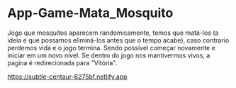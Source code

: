 # App-Game-Mata_Mosquito
Jogo que mosquitos aparecem randomicamente, temos que matá-los (a ideia é que possamos eliminá-los antes que o  tempo acabe), caso contrario perdemos vida e o jogo termina. Sendo possível começar novamente e iniciar em um novo nível. Se dentro do jogo nos mantivermos vivos, a pagina é redirecionada para "Vitória".

https://subtle-centaur-6275bf.netlify.app
